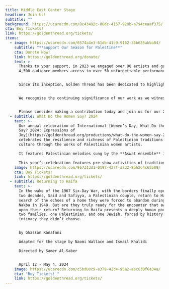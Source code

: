 ```yaml
---
title: Middle East Center Stage
headline: Join Us!
subtitle: ""
background: https://ucarecdn.com/8c43492c-06dc-4157-929b-a794ceaaf375/
cta: Buy Tickets!
link: https://goldenthread.org/tickets/
items:
  - image: https://ucarecdn.com/6574a4e3-61db-41c9-9162-35b635abba84/
    subtitle: "**Support Our Season for Palestine**"
    cta: Donate Now!
    link: https://goldenthread.org/donate/
    text: >-
      Thanks to your support, in 2023 we engaged over 90 artists and gave over
      4,500 audience members access to over 50 unforgettable performances!


      Since its inception, Golden Thread has been dedicated to highlighting our shared humanity and challenging negative stereotypes and misinformed narratives about the Middle East. That mission has taken on even greater urgency today.


      We recognize the continuing significance of our work as we witness the Western media blatantly dehumanize and silence Palestinian voices enduring the atrocities of war. And we are taking action by dedicating our entire 2024 season to Palestine.


      Please consider making a contribution today and join us for our 2024 Season for Palestine!
  - subtitle: What Do the Women Say? 2024
    text: >-
      Our annual celebration of International [Women’s Day, What Do the Women
      Say? 2024: Expressions of
      Joy](https://goldenthread.org/productions/what-do-the-women-say-2024/)
      celebrates the resilience and richness of Palestinian traditions and
      culture through the works of Palestinian women artists.

      It features Palestinian melodies sung by the **Aswat ensemble** in homage to the legacy of revered Palestinian activist, leader, and guardian of Palestinian culture and community in the Bay Area, **Nabila Mango**; an excerpt reading from *Where Can I Find Someone Like You, Ali?* a play by **Raeda Taha**; a traditional Palestinian dabke dance performance by **Al-Juthoor**; and selections from the work-in-progress musical *Mornings in Jenin*, written and composed by multidisciplinary artist [Amal Bisharat](https://goldenthread.org/productions/reorient-2023/#open-modal-Amal%20Bisharat), based on the international bestseller novel by Palestinian author **Susan Abulhawa**. The program concludes with a conversation featuring the artists facilitated by Golden Thread Executive Artistic Director **Sahar Assaf**.

      This year’s celebration features pre-show activities of traditional Palestinian food for purchase and a showcase of the art of tatreez (traditional Palestinian embroidery) from “Threads for Belonging”, curated by **Souad Amine**, a Palestinian artist based in Lebanon.
    image: https://ucarecdn.com/967313d1-0197-427f-a732-8b62c4c65589/
    cta: Buy Tickets!
    link: https://goldenthread.org/tickets/
  - subtitle: Returning to Haifa
    text: >-
      In the wake of the 1967 Six-Day War, with the borders finally open after
      two decades, Said and Safiyya, a Palestinian couple, return to Haifa in
      search of the echoes of a home they were forced to abandon during the
      Nakba in 1948. But are they truly ready for the encounter that awaits them
      upon their return? Returning to Haifa presents a deeply human portrait of
      two families, one Palestinian, and one Jewish, forced by history into an
      intimacy they didn’t choose.  


      by Ghassan Kanafani

      Adapted for the stage by Naomi Wallace and Ismail Khalidi

      Directed by Samer Al-Saber 


      April 12 - May 4, 2024
    image: https://ucarecdn.com/c5bd08c9-e379-42c4-95a2-aec638f6a34a/
    cta: "Buy Tickets! "
    link: https://goldenthread.org/tickets/
---
```

